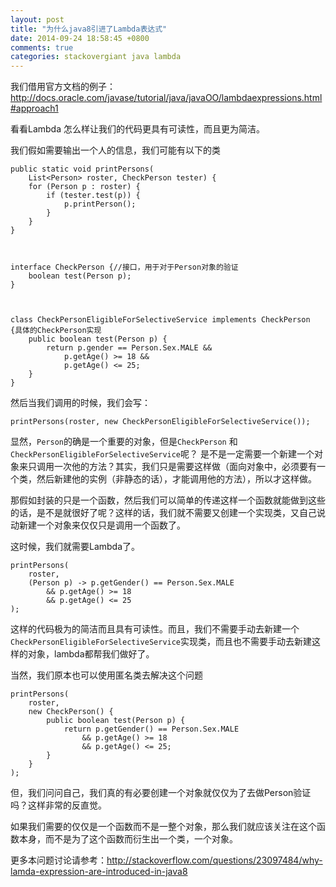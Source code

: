 ```yaml
---
layout: post
title: "为什么java8引进了Lambda表达式"
date: 2014-09-24 18:58:45 +0800
comments: true
categories: stackovergiant java lambda
---
```



我们借用官方文档的例子：http://docs.oracle.com/javase/tutorial/java/javaOO/lambdaexpressions.html#approach1

看看Lambda 怎么样让我们的代码更具有可读性，而且更为简洁。

我们假如需要输出一个人的信息，我们可能有以下的类
	
	
	public static void printPersons(
	    List<Person> roster, CheckPerson tester) {
	    for (Person p : roster) {
	        if (tester.test(p)) {
	            p.printPerson();
	        }
	    }
	} 



	interface CheckPerson {//接口，用于对于Person对象的验证
	    boolean test(Person p);
	}



	class CheckPersonEligibleForSelectiveService implements CheckPerson {具体的CheckPerson实现 
	    public boolean test(Person p) {
	        return p.gender == Person.Sex.MALE &&
	            p.getAge() >= 18 &&
	            p.getAge() <= 25;
	    }
	}


然后当我们调用的时候，我们会写：

	printPersons(roster, new CheckPersonEligibleForSelectiveService());


显然，`Person`的确是一个重要的对象，但是`CheckPerson` 和 `CheckPersonEligibleForSelectiveService`呢？ 是不是一定需要一个新建一个对象来只调用一次他的方法？其实，我们只是需要这样做（面向对象中，必须要有一个类，然后新建他的实例（非静态的话），才能调用他的方法），所以才这样做。

那假如封装的只是一个函数，然后我们可以简单的传递这样一个函数就能做到这些的话，是不是就很好了呢？这样的话，我们就不需要又创建一个实现类，又自己说动新建一个对象来仅仅只是调用一个函数了。

这时候，我们就需要Lambda了。


	printPersons(
	    roster,
	    (Person p) -> p.getGender() == Person.Sex.MALE
	        && p.getAge() >= 18
	        && p.getAge() <= 25
	);


这样的代码极为的简洁而且具有可读性。而且，我们不需要手动去新建一个`CheckPersonEligibleForSelectiveService`实现类，而且也不需要手动去新建这样的对象，lambda都帮我们做好了。

当然，我们原本也可以使用匿名类去解决这个问题


	printPersons(
	    roster,
	    new CheckPerson() {
	        public boolean test(Person p) {
	            return p.getGender() == Person.Sex.MALE
	                && p.getAge() >= 18
	                && p.getAge() <= 25;
	        }
	    }
	);



但，我们问问自己，我们真的有必要创建一个对象就仅仅为了去做Person验证吗？这样非常的反直觉。

如果我们需要的仅仅是一个函数而不是一整个对象，那么我们就应该关注在这个函数本身，而不是为了这个函数而衍生出一个类，一个对象。



更多本问题讨论请参考：http://stackoverflow.com/questions/23097484/why-lamda-expression-are-introduced-in-java8